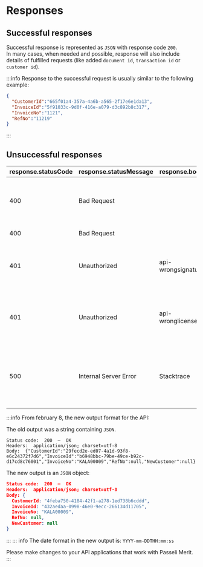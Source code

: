 # Responses
## Successful responses
Successful response is represented as `JSON` with response code `200`. <br>In many cases, when needed and possible, response will also include details of fulfilled requests (like added `document id`, `transaction id` or `customer id`).

:::info Response to the successful request is usually similar to the following example:
```json
{
  "CustomerId":"665f01a4-357a-4a6b-a565-2f17e6e1da13",
  "InvoiceId":"5f91033c-9d0f-416e-a079-d3c892b8c317",
  "InvoiceNo":"1121",
  "RefNo":"11219"
} 
```
:::

## Unsuccessful responses
|response.statusCode|response.statusMessage|response.body|Description|
|-------------------|----------------------|-------------|-----------|
|400|Bad Request||API Id is wrong – make sure you haven't copied spaces.|
|400|Bad Request||Description of an error|
|401|Unauthorized|api-wrongsignature|This could be because of the body, it cannot contain slashes (`/`)|
|401|Unauthorized|api-wronglicense|This company's creator did not have PRO or PREMIUM license|
|500|Internal Server Error|Stacktrace|Should not happen. An alert is generated and sent to our development team.|
:::info From february 8, the new output format for the API:

The old output was a string containing `JSON`.

```text
Status code:  200  —  OK
Headers:  application/json; charset=utf-8
Body:  {"CustomerId":"29fecd2e-ed07-4a1d-93f8-e6c24372f7d6","InvoiceId":"b6948bbc-79be-49ce-b92c-d17cd8c76001","InvoiceNo":"KALA00009","RefNo":null,"NewCustomer":null}
```

The new output is an `JSON` object:

```json
Status code:  200  —  OK
Headers:  application/json; charset=utf-8
Body: {
  CustomerId: "4feba750-4184-42f1-a278-1ed738b6cddd",
  InvoiceId: "432aedaa-0998-46e0-9ecc-266134d11705",
  InvoiceNo: "KALA00009",
  RefNo: null,
  NewCustomer: null
}
```
:::
::: info
The date format in the new output is: `YYYY-mm-DDTHH:mm:ss`<br>

Please make changes to your API applications that work with Passeli Merit.
:::